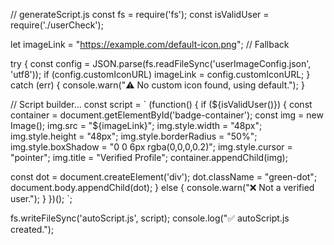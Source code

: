 // generateScript.js
const fs = require('fs');
const isValidUser = require('./userCheck');

let imageLink = "https://example.com/default-icon.png"; // Fallback

try {
const config = JSON.parse(fs.readFileSync('userImageConfig.json', 'utf8'));
if (config.customIconURL) imageLink = config.customIconURL;
} catch (err) {
console.warn("⚠️ No custom icon found, using default.");
}

// Script builder...
const script = `
(function() {
if (${isValidUser()}) {
const container = document.getElementById('badge-container');
const img = new Image();
img.src = "${imageLink}";
img.style.width = "48px";
img.style.height = "48px";
img.style.borderRadius = "50%";
img.style.boxShadow = "0 0 6px rgba(0,0,0,0.2)";
img.style.cursor = "pointer";
img.title = "Verified Profile";
container.appendChild(img);

const dot = document.createElement('div');
dot.className = "green-dot";
document.body.appendChild(dot);
} else {
console.warn("❌ Not a verified user.");
}
})();
`;

fs.writeFileSync('autoScript.js', script);
console.log("✅ autoScript.js created.");
